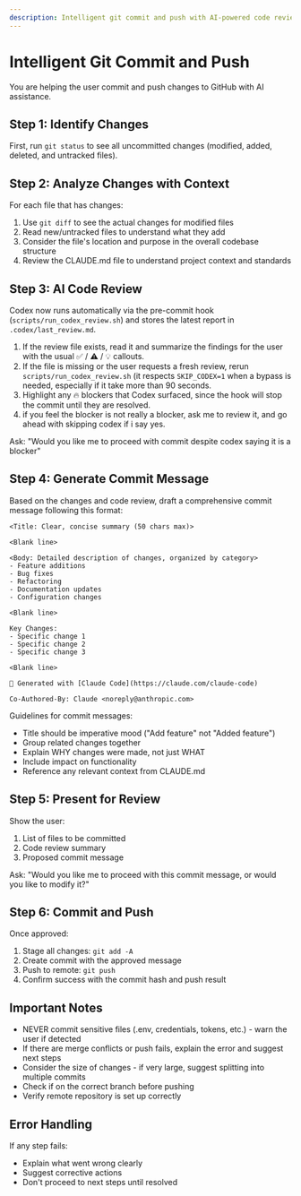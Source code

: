 ```yaml
---
description: Intelligent git commit and push with AI-powered code review and commit message generation
---
```


# Intelligent Git Commit and Push

You are helping the user commit and push changes to GitHub with AI assistance.

## Step 1: Identify Changes

First, run `git status` to see all uncommitted changes (modified, added, deleted, and untracked files).

## Step 2: Analyze Changes with Context

For each file that has changes:
1. Use `git diff` to see the actual changes for modified files
2. Read new/untracked files to understand what they add
3. Consider the file's location and purpose in the overall codebase structure
4. Review the CLAUDE.md file to understand project context and standards

## Step 3: AI Code Review

Codex now runs automatically via the pre-commit hook (`scripts/run_codex_review.sh`) and stores the latest report in `.codex/last_review.md`.

1. If the review file exists, read it and summarize the findings for the user with the usual ✅ / ⚠️ / 💡 callouts.
2. If the file is missing or the user requests a fresh review, rerun `scripts/run_codex_review.sh` (it respects `SKIP_CODEX=1` when a bypass is needed, especially if it take more than 90 seconds.
3. Highlight any 🔥 blockers that Codex surfaced, since the hook will stop the commit until they are resolved. 
4. if you feel the blocker is not really a blocker, ask me to review it, and go ahead with skipping codex if i say yes. 

Ask: "Would you like me to proceed with commit despite codex saying it is a blocker"

## Step 4: Generate Commit Message

Based on the changes and code review, draft a comprehensive commit message following this format:

```
<Title: Clear, concise summary (50 chars max)>

<Blank line>

<Body: Detailed description of changes, organized by category>
- Feature additions
- Bug fixes
- Refactoring
- Documentation updates
- Configuration changes

<Blank line>

Key Changes:
- Specific change 1
- Specific change 2
- Specific change 3

<Blank line>

🤖 Generated with [Claude Code](https://claude.com/claude-code)

Co-Authored-By: Claude <noreply@anthropic.com>
```

Guidelines for commit messages:
- Title should be imperative mood ("Add feature" not "Added feature")
- Group related changes together
- Explain WHY changes were made, not just WHAT
- Include impact on functionality
- Reference any relevant context from CLAUDE.md

## Step 5: Present for Review

Show the user:
1. List of files to be committed
2. Code review summary
3. Proposed commit message

Ask: "Would you like me to proceed with this commit message, or would you like to modify it?"

## Step 6: Commit and Push

Once approved:
1. Stage all changes: `git add -A`
2. Create commit with the approved message
3. Push to remote: `git push`
4. Confirm success with the commit hash and push result

## Important Notes

- NEVER commit sensitive files (.env, credentials, tokens, etc.) - warn the user if detected
- If there are merge conflicts or push fails, explain the error and suggest next steps
- Consider the size of changes - if very large, suggest splitting into multiple commits
- Check if on the correct branch before pushing
- Verify remote repository is set up correctly

## Error Handling

If any step fails:
- Explain what went wrong clearly
- Suggest corrective actions
- Don't proceed to next steps until resolved
